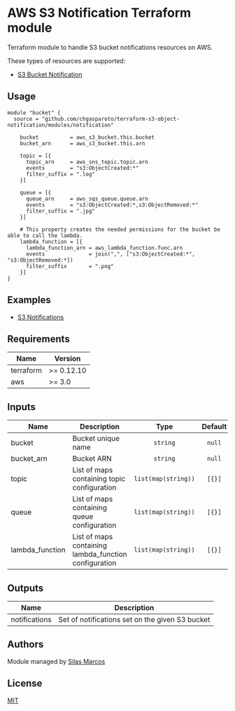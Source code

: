 # AWS S3 Notification Terraform module

Terraform module to handle S3 bucket notifications resources on AWS.

These types of resources are supported:

* [S3 Bucket Notification](https://registry.terraform.io/providers/hashicorp/aws/latest/docs/resources/s3_bucket_notification)

## Usage

```hcl
module "bucket" {
  source = "github.com/chgasparoto/terraform-s3-object-notification/modules/notification"
  
    bucket          = aws_s3_bucket.this.bucket
    bucket_arn      = aws_s3_bucket.this.arn

    topic = [{
      topic_arn     = aws_sns_topic.topic.arn
      events        = "s3:ObjectCreated:*"
      filter_suffix = ".log"
    }]

    queue = [{
      queue_arn     = aws_sqs_queue.queue.arn
      events        = "s3:ObjectCreated:*,s3:ObjectRemoved:*"
      filter_suffix = ".jpg"
    }]

    # This property creates the needed permissions for the bucket be able to call the lambda.
    lambda_function = [{
      lambda_function_arn = aws_lambda_function.func.arn
      events              = join(",", ["s3:ObjectCreated:*", "s3:ObjectRemoved:*])
      filter_suffix       = ".png"
    }]
}
```

## Examples

- [S3 Notifications](../../examples/s3-notifications)

## Requirements

| Name | Version |
|------|---------|
| terraform | >= 0.12.10 |
| aws | >= 3.0 |

## Inputs

| Name | Description | Type | Default | Required |
|------|-------------|:----:|:-----:|:-----:|
|bucket|Bucket unique name|`string`|`null`| ✅ |
|bucket_arn|Bucket ARN|`string`|`null`| ✅ |
|topic|List of maps containing topic configuration|`list(map(string))`|`[{}]`|  |
|queue|List of maps containing queue configuration|`list(map(string))`|`[{}]`|  |
|lambda_function|List of maps containing lambda_function configuration|`list(map(string))`|`[{}]`|  |

## Outputs

| Name | Description |
|------|-------------|
|notifications|Set of notifications set on the given S3 bucket|

## Authors

Module managed by [Silas Marcos](https://github.com/souzasilasmarcos)

## License
[MIT](LICENSE)